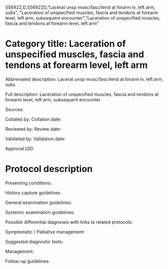 S56922,D,S56922D,"Lacerat unsp musc/fasc/tend at forarm lv, left arm, subs", "Laceration of unspecified muscles, fascia and tendons at forearm level, left arm, subsequent encounter","Laceration of unspecified muscles, fascia and tendons at forearm level, left arm"
# Category title: Laceration of unspecified muscles, fascia and tendons at forearm level, left arm

Abbreviated description: Lacerat unsp musc/fasc/tend at forarm lv, left arm, subs

Full description: Laceration of unspecified muscles, fascia and tendons at forearm level, left arm, subsequent encounter

Sources:

Collated by:
Collation date:

Reviewed by:
Review date:

Validated by:
Validation date:

Approval UID:

# Protocol description

Presenting conditions:

History capture guidelines:

General examination guidelines:

Systemic examination guidelines:

Possible differential diagnoses with links to related protocols:

Symptomatic / Palliative management:

Suggested diagnostic tests:

Management:

Follow-up guidelines:
